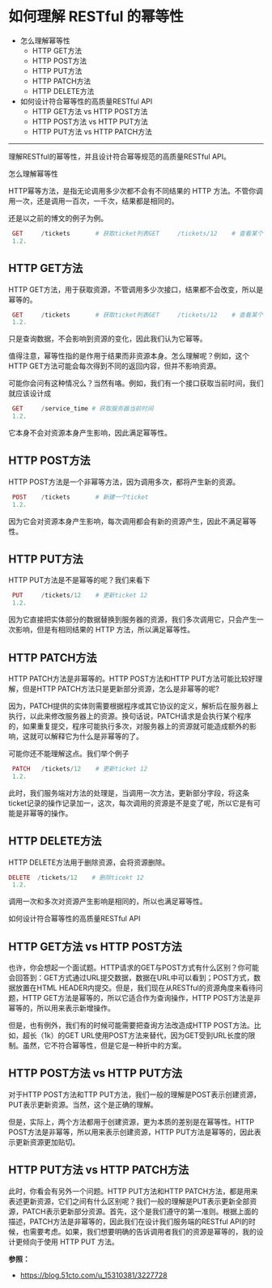 # 如何理解 RESTful 的幂等性

 

- 怎么理解幂等性
  - HTTP GET方法
  - HTTP POST方法
  - HTTP PUT方法
  - HTTP PATCH方法
  - HTTP DELETE方法
- 如何设计符合幂等性的高质量RESTful API
  - HTTP GET方法 vs HTTP POST方法
  - HTTP POST方法 vs HTTP PUT方法
  - HTTP PUT方法 vs HTTP PATCH方法

------

理解RESTful的幂等性，并且设计符合幂等规范的高质量RESTful API。

怎么理解幂等性

HTTP幂等方法，是指无论调用多少次都不会有不同结果的 HTTP 方法。不管你调用一次，还是调用一百次，一千次，结果都是相同的。

还是以之前的博文的例子为例。

```php
 GET     /tickets       # 获取ticket列表GET     /tickets/12    # 查看某个具体的ticketPOST    /tickets       # 新建一个ticketPUT     /tickets/12    # 更新ticket 12PATCH   /tickets/12    # 更新ticket 12DELETE  /tickets/12    # 删除ticekt 12
 1.2.
```

## HTTP GET方法

HTTP GET方法，用于获取资源，不管调用多少次接口，结果都不会改变，所以是幂等的。

```php
 GET     /tickets       # 获取ticket列表GET     /tickets/12    # 查看某个具体的ticket
 1.2.
```

只是查询数据，不会影响到资源的变化，因此我们认为它幂等。

值得注意，幂等性指的是作用于结果而非资源本身。怎么理解呢？例如，这个HTTP GET方法可能会每次得到不同的返回内容，但并不影响资源。

可能你会问有这种情况么？当然有咯。例如，我们有一个接口获取当前时间，我们就应该设计成

```php
 GET     /service_time # 获取服务器当前时间
 1.2.
```

它本身不会对资源本身产生影响，因此满足幂等性。

## HTTP POST方法

HTTP POST方法是一个非幂等方法，因为调用多次，都将产生新的资源。

```php
 POST    /tickets       # 新建一个ticket
 1.2.
```

因为它会对资源本身产生影响，每次调用都会有新的资源产生，因此不满足幂等性。

## HTTP PUT方法

HTTP PUT方法是不是幂等的呢？我们来看下

```php
 PUT     /tickets/12    # 更新ticket 12
 1.2.
```

因为它直接把实体部分的数据替换到服务器的资源，我们多次调用它，只会产生一次影响，但是有相同结果的 HTTP 方法，所以满足幂等性。

## HTTP PATCH方法

HTTP PATCH方法是非幂等的。HTTP POST方法和HTTP PUT方法可能比较好理解，但是HTTP PATCH方法只是更新部分资源，怎么是非幂等的呢?

因为，PATCH提供的实体则需要根据程序或其它协议的定义，解析后在服务器上执行，以此来修改服务器上的资源。换句话说，PATCH请求是会执行某个程序的，如果重复提交，程序可能执行多次，对服务器上的资源就可能造成额外的影响，这就可以解释它为什么是非幂等的了。

可能你还不能理解这点。我们举个例子

```php
 PATCH   /tickets/12    # 更新ticket 12
 1.2.
```

此时，我们服务端对方法的处理是，当调用一次方法，更新部分字段，将这条ticket记录的操作记录加一，这次，每次调用的资源是不是变了呢，所以它是有可能是非幂等的操作。

## HTTP DELETE方法

HTTP DELETE方法用于删除资源，会将资源删除。

```php
DELETE  /tickets/12    # 删除ticekt 12
 1.2.
```

调用一次和多次对资源产生影响是相同的，所以也满足幂等性。

如何设计符合幂等性的高质量RESTful API

## HTTP GET方法 vs HTTP POST方法

也许，你会想起一个面试题。HTTP请求的GET与POST方式有什么区别？你可能会回答到：GET方式通过URL提交数据，数据在URL中可以看到；POST方式，数据放置在HTML HEADER内提交。但是，我们现在从RESTful的资源角度来看待问题，HTTP GET方法是幂等的，所以它适合作为查询操作，HTTP  POST方法是非幂等的，所以用来表示新增操作。

但是，也有例外，我们有的时候可能需要把查询方法改造成HTTP POST方法。比如，超长（1k）的GET URL使用POST方法来替代，因为GET受到URL长度的限制。虽然，它不符合幂等性，但是它是一种折中的方案。

## HTTP POST方法 vs HTTP PUT方法

对于HTTP POST方法和TTP PUT方法，我们一般的理解是POST表示创建资源，PUT表示更新资源。当然，这个是正确的理解。

但是，实际上，两个方法都用于创建资源，更为本质的差别是在幂等性。HTTP POST方法是非幂等，所以用来表示创建资源，HTTP PUT方法是幂等的，因此表示更新资源更加贴切。

## HTTP PUT方法 vs HTTP PATCH方法

此时，你看会有另外一个问题。HTTP PUT方法和HTTP  PATCH方法，都是用来表述更新资源，它们之间有什么区别呢？我们一般的理解是PUT表示更新全部资源，PATCH表示更新部分资源。首先，这个是我们遵守的第一准则。根据上面的描述，PATCH方法是非幂等的，因此我们在设计我们服务端的RESTful API的时候，也需要考虑。如果，我们想要明确的告诉调用者我们的资源是幂等的，我的设计更倾向于使用 HTTP PUT 方法。



**参照：**

- https://blog.51cto.com/u_15310381/3227728